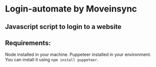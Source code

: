 # Login-automate by Moveinsync

## Javascript script to login to a website

## Requirements:
Node installed in your machine.
Puppeteer installed in your environment. You can install it using ``` npm install puppeteer ```.

